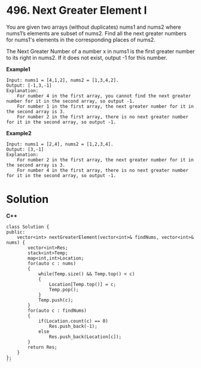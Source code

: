 # 496. Next Greater Element I    
You are given two arrays (without duplicates) nums1 and nums2 where nums1’s elements are subset of nums2. Find all the next 
greater numbers for nums1's elements in the corresponding places of nums2.

The Next Greater Number of a number x in nums1 is the first greater number to its right in nums2. If it does not exist, output
-1 for this number.

**Example1**
```
Input: nums1 = [4,1,2], nums2 = [1,3,4,2].
Output: [-1,3,-1]
Explanation:
    For number 4 in the first array, you cannot find the next greater number for it in the second array, so output -1.
    For number 1 in the first array, the next greater number for it in the second array is 3.
    For number 2 in the first array, there is no next greater number for it in the second array, so output -1.
```

**Example2**
```
Input: nums1 = [2,4], nums2 = [1,2,3,4].
Output: [3,-1]
Explanation:
    For number 2 in the first array, the next greater number for it in the second array is 3.
    For number 4 in the first array, there is no next greater number for it in the second array, so output -1.
```

# Solution
**C++**
```
class Solution {
public:
    vector<int> nextGreaterElement(vector<int>& findNums, vector<int>& nums) {
        vector<int>Res;
        stack<int>Temp;
        map<int,int>Location;
        for(auto c : nums)
        {
            while(Temp.size() && Temp.top() < c)
            {
                Location[Temp.top()] = c;
                Temp.pop();
            }
            Temp.push(c);
        }
        for(auto c : findNums)
        {
            if(Location.count(c) == 0)
                Res.push_back(-1);
            else
                Res.push_back(Location[c]);
        }
        return Res;
    }
};
``
